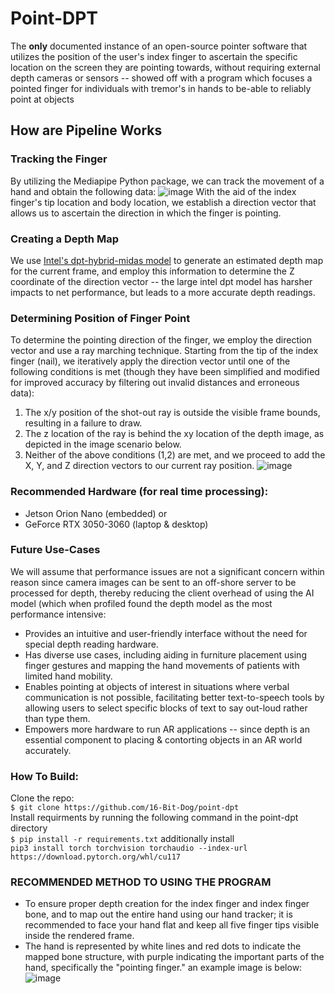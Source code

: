# Point-DPT
The **only** documented instance of an open-source pointer software that utilizes the position of the user's index finger to ascertain the specific location on the screen they are pointing towards, without requiring external depth cameras or sensors -- showed off with a program which focuses a pointed finger for individuals with tremor's in hands to be-able to reliably point at objects


## How are Pipeline Works
### Tracking the Finger
By utilizing the Mediapipe Python package, we can track the movement of a hand and obtain the following data:
![image](https://user-images.githubusercontent.com/72413722/236637614-cba2e540-579e-45f0-a3cf-101ff3a53bf0.png)
With the aid of the index finger's tip location and body location, we establish a direction vector that allows us to ascertain the direction in which the finger is pointing.
### Creating a Depth Map
We use [Intel's dpt-hybrid-midas model](https://huggingface.co/Intel/dpt-hybrid-midas) to generate an estimated depth map for the current frame, and employ this information to determine the Z coordinate of the direction vector -- the large intel dpt model has harsher impacts to net performance, but leads to a more accurate depth readings.
### Determining Position of Finger Point
To determine the pointing direction of the finger, we employ the direction vector and use a ray marching technique. Starting from the tip of the index finger (nail), we iteratively apply the direction vector until one of the following conditions is met (though they have been simplified and modified for improved accuracy by filtering out invalid distances and erroneous data):
1. The x/y position of the shot-out ray is outside the visible frame bounds, resulting in a failure to draw.
2. The z location of the ray is behind the xy location of the depth image, as depicted in the image scenario below.
3. Neither of the above conditions (1,2) are met, and we proceed to add the X, Y, and Z direction vectors to our current ray position.
![image](https://user-images.githubusercontent.com/67922228/236638892-2f4be85d-e4e6-4f4f-ab78-f00ebf738d94.png)

### Recommended Hardware (for real time processing): 
- Jetson Orion Nano (embedded) 
or 
- GeForce RTX 3050-3060 (laptop & desktop)

### Future Use-Cases 
We will assume that performance issues are not a significant concern within reason since camera images can be sent to an off-shore server to be processed for depth, thereby reducing the client overhead of using the AI model (which when profiled found the depth model as the most performance intensive:
- Provides an intuitive and user-friendly interface without the need for special depth reading hardware.
- Has diverse use cases, including aiding in furniture placement using finger gestures and mapping the hand movements of patients with limited hand mobility.
- Enables pointing at objects of interest in situations where verbal communication is not possible, facilitating better text-to-speech tools by allowing users to select specific blocks of text to say out-loud rather than type them.
- Empowers more hardware to run AR applications -- since depth is an essential component to placing & contorting objects in an AR world accurately.

### How To Build:
Clone the repo:<br />
```$ git clone https://github.com/16-Bit-Dog/point-dpt```<br />
Install requirments by running the following command in the point-dpt directory<br />
```$ pip install -r requirements.txt```
additionally install<br />
```pip3 install torch torchvision torchaudio --index-url https://download.pytorch.org/whl/cu117```

### RECOMMENDED METHOD TO USING THE PROGRAM
- To ensure proper depth creation for the index finger and index finger bone, and to map out the entire hand using our hand tracker; it is recommended to face your hand flat and keep all five finger tips visible inside the rendered frame.
- The hand is represented by white lines and red dots to indicate the mapped bone structure, with purple indicating the important parts of the hand, specifically the "pointing finger."
an example image is below:  
![image](https://user-images.githubusercontent.com/67922228/236642694-6238aaa0-9d31-4570-9cec-4dc364f1a560.png)

